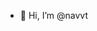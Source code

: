 - 👋 Hi, I’m @navvt
<!---
navvt/navvt is a ✨ special ✨ repository because its `README.md` (this file) appears on your GitHub profile.
You can click the Preview link to take a look at your changes.
--->
